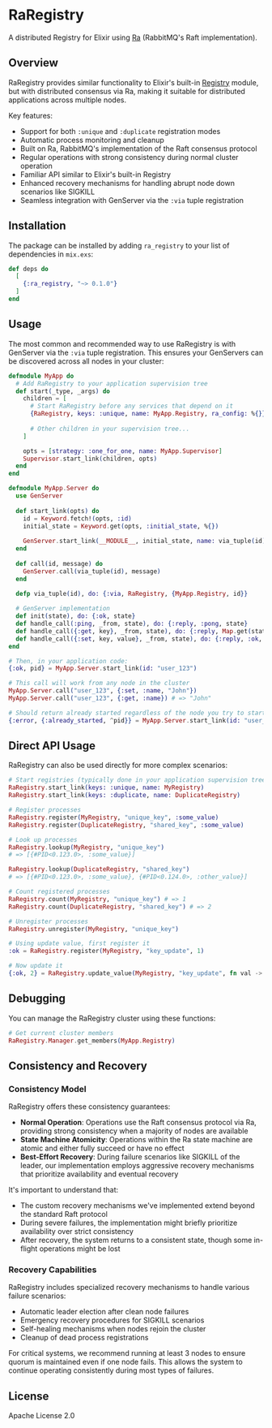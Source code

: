 # RaRegistry

A distributed Registry for Elixir using [Ra](https://github.com/rabbitmq/ra) (RabbitMQ's Raft implementation).

## Overview

RaRegistry provides similar functionality to Elixir's built-in [Registry](https://hexdocs.pm/elixir/Registry.html) module, but with distributed consensus via Ra, making it suitable for distributed applications across multiple nodes.

Key features:
- Support for both `:unique` and `:duplicate` registration modes
- Automatic process monitoring and cleanup
- Built on Ra, RabbitMQ's implementation of the Raft consensus protocol
- Regular operations with strong consistency during normal cluster operation
- Familiar API similar to Elixir's built-in Registry
- Enhanced recovery mechanisms for handling abrupt node down scenarios like SIGKILL
- Seamless integration with GenServer via the `:via` tuple registration

## Installation

The package can be installed by adding `ra_registry` to your list of dependencies in `mix.exs`:

```elixir
def deps do
  [
    {:ra_registry, "~> 0.1.0"}
  ]
end
```

## Usage

The most common and recommended way to use RaRegistry is with GenServer via the `:via` tuple registration. This ensures your GenServers can be discovered across all nodes in your cluster:

```elixir
defmodule MyApp do
  # Add RaRegistry to your application supervision tree
  def start(_type, _args) do
    children = [
      # Start RaRegistry before any services that depend on it
      {RaRegistry, keys: :unique, name: MyApp.Registry, ra_config: %{}}, # any additional :ra config that you want to override goes here
      
      # Other children in your supervision tree...
    ]

    opts = [strategy: :one_for_one, name: MyApp.Supervisor]
    Supervisor.start_link(children, opts)
  end
end

defmodule MyApp.Server do
  use GenServer
  
  def start_link(opts) do
    id = Keyword.fetch!(opts, :id)
    initial_state = Keyword.get(opts, :initial_state, %{})
    
    GenServer.start_link(__MODULE__, initial_state, name: via_tuple(id))
  end
  
  def call(id, message) do
    GenServer.call(via_tuple(id), message)
  end

  defp via_tuple(id), do: {:via, RaRegistry, {MyApp.Registry, id}}
  
  # GenServer implementation
  def init(state), do: {:ok, state}
  def handle_call(:ping, _from, state), do: {:reply, :pong, state}
  def handle_call({:get, key}, _from, state), do: {:reply, Map.get(state, key), state}
  def handle_call({:set, key, value}, _from, state), do: {:reply, :ok, Map.put(state, key, value)}
end

# Then, in your application code:
{:ok, pid} = MyApp.Server.start_link(id: "user_123")

# This call will work from any node in the cluster
MyApp.Server.call("user_123", {:set, :name, "John"})
MyApp.Server.call("user_123", {:get, :name}) # => "John"

# Should return already started regardless of the node you try to start the Server
{:error, {:already_started, ^pid}} = MyApp.Server.start_link(id: "user_123")
```

## Direct API Usage

RaRegistry can also be used directly for more complex scenarios:

```elixir
# Start registries (typically done in your application supervision tree)
RaRegistry.start_link(keys: :unique, name: MyRegistry)
RaRegistry.start_link(keys: :duplicate, name: DuplicateRegistry)

# Register processes
RaRegistry.register(MyRegistry, "unique_key", :some_value)
RaRegistry.register(DuplicateRegistry, "shared_key", :some_value)

# Look up processes
RaRegistry.lookup(MyRegistry, "unique_key")
# => [{#PID<0.123.0>, :some_value}]

RaRegistry.lookup(DuplicateRegistry, "shared_key")
# => [{#PID<0.123.0>, :some_value}, {#PID<0.124.0>, :other_value}]

# Count registered processes
RaRegistry.count(MyRegistry, "unique_key") # => 1
RaRegistry.count(DuplicateRegistry, "shared_key") # => 2

# Unregister processes
RaRegistry.unregister(MyRegistry, "unique_key")

# Using update value, first register it
:ok = RaRegistry.register(MyRegistry, "key_update", 1)

# Now update it
{:ok, 2} = RaRegistry.update_value(MyRegistry, "key_update", fn val -> val + 1 end)
```

## Debugging

You can manage the RaRegistry cluster using these functions:

```elixir
# Get current cluster members
RaRegistry.Manager.get_members(MyApp.Registry)
```

## Consistency and Recovery

### Consistency Model

RaRegistry offers these consistency guarantees:

- **Normal Operation**: Operations use the Raft consensus protocol via Ra, providing strong consistency when a majority of nodes are available
- **State Machine Atomicity**: Operations within the Ra state machine are atomic and either fully succeed or have no effect
- **Best-Effort Recovery**: During failure scenarios like SIGKILL of the leader, our implementation employs aggressive recovery mechanisms that prioritize availability and eventual recovery

It's important to understand that:
- The custom recovery mechanisms we've implemented extend beyond the standard Raft protocol
- During severe failures, the implementation might briefly prioritize availability over strict consistency
- After recovery, the system returns to a consistent state, though some in-flight operations might be lost

### Recovery Capabilities

RaRegistry includes specialized recovery mechanisms to handle various failure scenarios:

- Automatic leader election after clean node failures
- Emergency recovery procedures for SIGKILL scenarios
- Self-healing mechanisms when nodes rejoin the cluster
- Cleanup of dead process registrations

For critical systems, we recommend running at least 3 nodes to ensure quorum is maintained even if one node fails. This allows the system to continue operating consistently during most types of failures.

## License

Apache License 2.0
